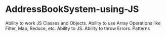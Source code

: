 # AddressBookSystem-using-JS
Ability to work JS Classes and Objects. Ability to use Array Operations like Filter, Map, Reduce, etc. Ability to JS. Ability to throw Errors. Patterns
